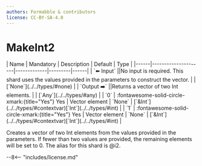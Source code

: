 ```yaml
---
authors: Formabble & contributors
license: CC-BY-SA-4.0
---
```



# MakeInt2

<div class="sh-parameters" markdown="1">
| Name | Mandatory | Description | Default | Type |
|------|---------------------|-------------|---------|------|
| `⬅️ Input` ||No input is required. This shard uses the values provided in the parameters to construct the vector. | | [`None`](../../types/#none) |
| `Output ➡️` ||Returns a vector of two Int elements. | | [`Any`](../../types/#any) |
| `0` | :fontawesome-solid-circle-xmark:{title="Yes"} Yes  | Vector element | `None` | [`&Int`](../../types/#contextvar)[`Int`](../../types/#int) |
| `1` | :fontawesome-solid-circle-xmark:{title="Yes"} Yes  | Vector element | `None` | [`&Int`](../../types/#contextvar)[`Int`](../../types/#int) |

</div>

Creates a vector of two Int elements from the values provided in the parameters. If fewer than two values are provided, the remaining elements will be set to 0. The alias for this shard is @i2.

--8<-- "includes/license.md"

